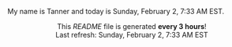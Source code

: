 My name is Tanner and today is Sunday, February 2, 7:33 AM EST.

<p align="center">This <i>README</i> file is generated <b>every 3 hours</b>!</br>Last refresh: Sunday, February 2, 7:33 AM EST<br /></p>

